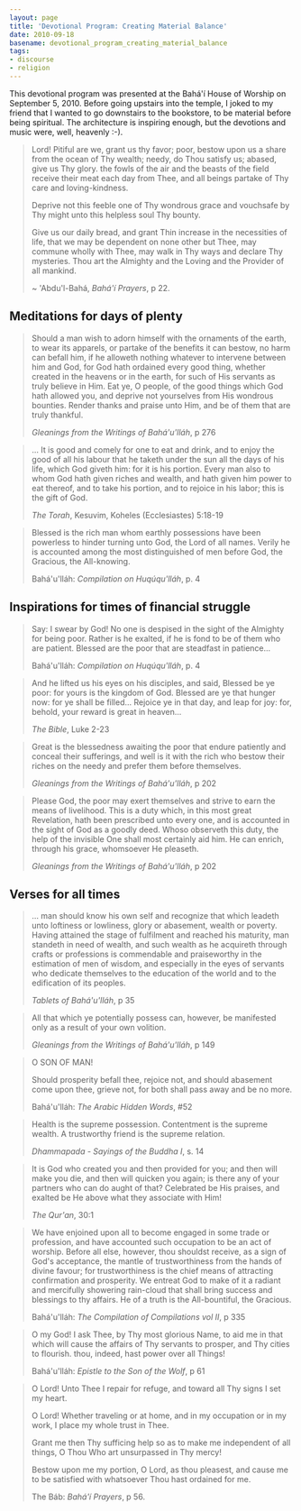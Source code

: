 ```yaml
---
layout: page
title: 'Devotional Program: Creating Material Balance'
date: 2010-09-18
basename: devotional_program_creating_material_balance
tags:
- discourse
- religion
---
```


This devotional program was presented at the Bah&aacute;'&iacute; House of
Worship on September 5, 2010. Before going upstairs into the temple, I joked to
my friend that I wanted to go downstairs to the bookstore, to be material before
being spiritual. The architecture is inspiring enough, but the devotions and
music were, well, heavenly :-).

<!--more-->

> Lord! Pitiful are we, grant us thy favor; poor, bestow upon us a share from the ocean of Thy wealth; needy, do Thou satisfy us; abased, 
> give us Thy glory. the fowls of the air and the beasts of the field receive 
> their meat each day from Thee, and all beings partake of Thy care and 
> loving-kindness.
> 
> Deprive not this feeble one of Thy wondrous grace and 
> vouchsafe by Thy might unto this helpless soul Thy bounty.
> 
> Give us our daily 
> bread, and grant Thin increase in the necessities of life, that we may be 
> dependent on none other but Thee, may commune wholly with Thee, may walk in Thy 
> ways and declare Thy mysteries. Thou art the Almighty and the Loving and the 
> Provider of all mankind.
>
> ~ 'Abdu'l-Bah&aacute;, _Bah&aacute;'&iacute; Prayers_, p 22.

## Meditations for days of plenty

> Should a man wish to adorn himself with the ornaments of the earth, to wear
> its apparels, or partake of the benefits it can bestow, no harm can befall
> him, if he alloweth nothing whatever to intervene between him and God, for God
> hath ordained every good thing, whether created in the heavens or in the
> earth, for such of His servants as truly believe in Him. Eat ye, O people, of
> the good things which God hath allowed you, and deprive not yourselves from
> His wondrous bounties. Render thanks and praise unto Him, and be of them that
> are truly thankful.
>
> _Gleanings from the Writings of Bah&aacute;'u'll&aacute;h_, p 276

> ... It is good and comely for one to eat and drink, and to enjoy the good of
> all his labour that he taketh under the sun all the days of his life, which
> God giveth him: for it is his portion. Every man also to whom God hath given
> riches and wealth, and hath given him power to eat thereof, and to take his
> portion, and to rejoice in his labor; this is the gift of God.
>
> _The Torah_, Kesuvim, Koheles (Ecclesiastes) 5:18-19

> Blessed is the rich man whom earthly possessions have been powerless to hinder
> turning unto God, the Lord of all names. Verily he is accounted among the most
> distinguished of men before God, the Gracious, the All-knowing.
>
> Bah&aacute;'u'll&aacute;h: _Compilation on Huq&uacute;qu'll&aacute;h_, p. 4

## Inspirations for times of financial struggle

> Say: I swear by God! No one is despised in the sight of the Almighty for being
> poor. Rather is he exalted, if he is fond to be of them who are patient.
> Blessed are the poor that are steadfast in patience...
>
> Bah&aacute;'u'll&aacute;h: _Compilation on Huq&uacute;qu'll&aacute;h_, p. 4

> And he lifted us his eyes on his disciples, and said, Blessed be ye poor: for
> yours is the kingdom of God. Blessed are ye that hunger now: for ye shall be
> filled... Rejoice ye in that day, and leap for joy: for, behold, your reward
> is great in heaven...
>
> _The Bible_, Luke 2-23

> Great is the blessedness awaiting the poor that endure patiently and conceal
> their sufferings, and well is it with the rich who bestow their riches on the
> needy and prefer them before themselves.
>
> _Gleanings from the Writings of Bah&aacute;'u'll&aacute;h_, p 202

> Please God, the poor may exert themselves and strive to earn the means of
> livelihood. This is a duty which, in this most great Revelation, hath been
> prescribed unto every one, and is accounted in the sight of God as a goodly
> deed. Whoso observeth this duty, the help of the invisible One shall most
> certainly aid him. He can enrich, through his grace, whomsoever He pleaseth.
>
> _Gleanings from the Writings of Bah&aacute;'u'll&aacute;h_, p 202

## Verses for all times

> ... man should know his own self and recognize that which leadeth unto
> loftiness or lowliness, glory or abasement, wealth or poverty. Having attained
> the stage of fulfilment and reached his maturity, man standeth in need of
> wealth, and such wealth as he acquireth through crafts or professions is
> commendable and praiseworthy in the estimation of men of wisdom, and
> especially in the eyes of servants who dedicate themselves to the education of
> the world and to the edification of its peoples.
>
> _Tablets of Bah&aacute;'u'll&aacute;h_, p 35

> All that which ye potentially possess can, however, be manifested only as a
> result of your own volition.
> 
> _Gleanings from the Writings of Bah&aacute;'u'll&aacute;h_, p 149

> O SON OF MAN!
> 
> Should prosperity befall thee, rejoice not, and should abasement come upon
> thee, grieve not, for both shall pass away and be no more.
>
> Bah&aacute;'u'll&aacute;h: _The Arabic Hidden Words_, #52

> Health is the supreme possession. Contentment is the supreme wealth. A
> trustworthy friend is the supreme relation.
>
> _Dhammapada - Sayings of the Buddha I_, s. 14

> It is God who created you and then provided for you; and then will make you
> die, and then will quicken you again; is there any of your partners who can do
> aught of that? Celebrated be His praises, and exalted be He above what they
> associate with Him!
>
> _The Qur'an_, 30:1

> We have enjoined upon all to become engaged in some trade or profession, and
> have accounted such occupation to be an act of worship. Before all else,
> however, thou shouldst receive, as a sign of God's acceptance, the mantle of
> trustworthiness from the hands of divine favour; for trustworthiness is the
> chief means of attracting confirmation and prosperity. We entreat God to make
> of it a radiant and mercifully showering rain-cloud that shall bring success
> and blessings to thy affairs. He of a truth is the All-bountiful, the
> Gracious.
>
> Bah&aacute;'u'll&aacute;h: _The Compilation of Compilations vol II_, p 335

> O my God! I ask Thee, by Thy most glorious Name, to aid me in that which will
> cause the affairs of Thy servants to prosper, and Thy cities to flourish.
> thou, indeed, hast power over all Things!
> 
> Bah&aacute;'u'll&aacute;h: _Epistle to the Son of the Wolf_, p 61

> O Lord! Unto Thee I repair for refuge, and toward all Thy signs I set my
> heart.
>
> O Lord! Whether traveling or at home, and in my occupation or in my work, I
> place my whole trust in  Thee.
>
> Grant me then Thy sufficing help so as to make me independent of all things, O
> Thou Who art unsurpassed in Thy mercy!
>
> Bestow upon me my portion, O Lord, as thou pleasest, and cause me to be
> satisfied with whatsoever Thou hast ordained for me.
>
> The B&aacute;b: _Bah&aacute;'&iacute; Prayers_, p 56.
